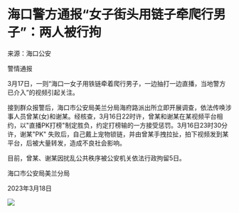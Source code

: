 # 海口警方通报“女子街头用链子牵爬行男子”：两人被行拘

来源：海口公安

警情通报

3月17日，一则“海口一女子用铁链牵着爬行男子，一边抽打一边直播，当地警方已介入”的视频引起关注。

接到群众报警后，海口市公安局美兰分局海府路派出所立即开展调查，依法传唤涉事人员曾某(女)和谢某。经核查，3月16日22时许，曾某和谢某在某视频平台相约，以"直播PK打榜"制定胜负，约定打榜输的一方接受惩罚。3月16日23时30分许，谢某"PK"
失败后，自己戴上宠物锁链，并由曾某手拽拉扯，拍下视频发到某平台，后被大量转发，造成不良社会影响。

目前，曾某、谢某因扰乱公共秩序被公安机关依法行政拘留5日。

海口市公安局美兰分局

2023年3月18日

![](https://inews.gtimg.com/om_bt/OdJiPex2ISRVnx1OYWe7epaYBeRSXClQeYOPL13MTgUkQAA/1000)

